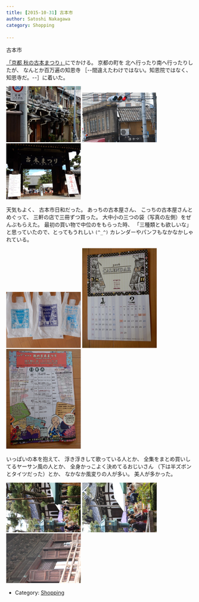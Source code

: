 ```yaml
---
title: [2015-10-31] 古本市
author: Satoshi Nakagawa
category: Shopping

---
```


古本市

 [「京都 秋の古本まつり」](http://www1.kcn.ne.jp/~kosho/koshoken/event.html)にでかける。
京都の町を
北へ行ったり南へ行ったりしたが、
なんとか百万遍の知恩寺
［--間違えたわけではない。知恩院ではなく、
知恩寺だ。--］に着いた。

<a href=/pict/2015-10-31-kyoto-1.jpg><img src="/pict/2015-10-31-kyoto-1.jpg" alt="京都の風景" width="200"/></a>
<a href=/pict/2015-10-31-kyoto-2.jpg><img src="/pict/2015-10-31-kyoto-2.jpg" alt="" width="200"/></a>
<a href=/pict/2015-10-31-furuhon-1.jpg><img src="/pict/2015-10-31-furuhon-1.jpg" alt="知恩寺の門" width="200"/></a>

 天気もよく、
古本市日和だった。
あっちの古本屋さん、
こっちの古本屋さんとめぐって、
三軒の店で三冊ずつ買った。
大中小の三つの袋（写真の左側）をぜんぶもらえた。
最初の買い物で中位のをもらった時、
「三種類とも欲しいな」と思っていたので、とってもうれしい `(^_^)`
カレンダーやパンフもなかなかしゃれている。

<a href=/pict/2015-10-31-bag.jpg><img src="/pict/2015-10-31-bag.jpg" alt="プラスチックバッグ" width="200"/></a>
<a href=/pict/2015-10-31-calendar.jpg><img src="/pict/2015-10-31-calendar.jpg" alt="カレンダー" width="200"/></a>
<a href=/pict/2015-10-31-flyer.jpg><img src="/pict/2015-10-31-flyer.jpg" alt="パンフ" width="200"/></a>

<!--more-->

 いっぱいの本を抱えて、
浮き浮きして歌っている人とか、
全集をまとめ買いしてるヤーサン風の人とか、
全身かっこよく決めてるおじいさん
（下は半ズボンとタイツだった）とか、
なかなか風変りの人が多い。
美人が多かった。

<a href=/pict/2015-10-31-furuhon-2.jpg><img src="/pict/2015-10-31-furuhon-2.jpg" alt="" width="200"/></a>
<a href=/pict/2015-10-31-furuhon-4.jpg><img src="/pict/2015-10-31-furuhon-4.jpg" alt="" width="200"/></a>
<a href=/pict/2015-10-31-furuhon-3.jpg><img src="/pict/2015-10-31-furuhon-3.jpg" alt="" width="200"/></a>

- Category: [Shopping](https://merapano.github.io/categories.html#Shopping)

